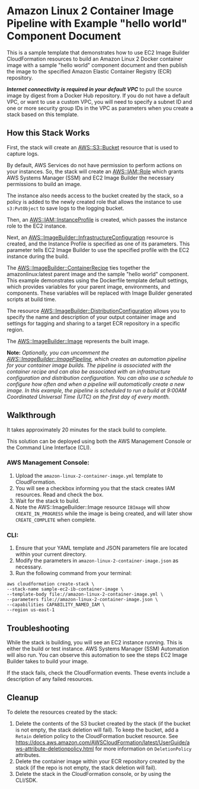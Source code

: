 # Amazon Linux 2 Container Image Pipeline with Example "hello world" Component Document

This is a sample template that demonstrates how to use EC2 Image Builder CloudFormation resources to build an Amazon Linux 2 Docker container image with a sample "hello world" component document and then publish the image to the specified Amazon Elastic Container Registry (ECR) repository.

***Internet connectivity is required in your default VPC*** to pull the source image by digest from a Docker Hub repository. If you do not have a default VPC, or want to use a custom VPC, you will need to specify a subnet ID and one or more security group IDs in the VPC as parameters when you create a stack based on this template.

## How this Stack Works

First, the stack will create an [AWS::S3::Bucket](https://docs.aws.amazon.com/AWSCloudFormation/latest/UserGuide/aws-properties-s3-bucket.html) resource that is used to capture logs.

By default, AWS Services do not have permission to perform actions on your instances. So, the stack will create an [AWS::IAM::Role](https://docs.aws.amazon.com/AWSCloudFormation/latest/UserGuide/aws-resource-iam-role.html) which grants AWS Systems Manager (SSM) and EC2 Image Builder the necessary permissions to build an image.

The instance also needs access to the bucket created by the stack, so a policy is added to the newly created role that allows the instance to use ```s3:PutObject``` to save logs to the logging bucket.

Then, an [AWS::IAM::InstanceProfile](https://docs.aws.amazon.com/AWSCloudFormation/latest/UserGuide/aws-resource-iam-instanceprofile.html) is created, which passes the instance role to the EC2 instance.

Next, an [AWS::ImageBuilder::InfrastructureConfiguration](https://docs.aws.amazon.com/AWSCloudFormation/latest/UserGuide/aws-resource-imagebuilder-infrastructureconfiguration.html) resource is created, and the Instance Profile is specified as one of its parameters. This parameter tells EC2 Image Builder to use the specified profile with the EC2 instance during the build.

The [AWS::ImageBuilder::ContainerRecipe](https://docs.aws.amazon.com/AWSCloudFormation/latest/UserGuide/aws-resource-imagebuilder-containerrecipe.html) ties together the amazonlinux:latest parent image and the sample "hello world" component. This example demonstrates using the Dockerfile template default settings, which provides variables for your parent image, environments, and components. These variables will be replaced with Image Builder generated scripts at build time.

The resource [AWS::ImageBuilder::DistributionConfiguration](https://docs.aws.amazon.com/AWSCloudFormation/latest/UserGuide/aws-resource-imagebuilder-distributionconfiguration.html) allows you to specify the name and description of your output container image and settings for tagging and sharing to a target ECR repository in a specific region.

The [AWS::ImageBuilder::Image](https://docs.aws.amazon.com/AWSCloudFormation/latest/UserGuide/aws-resource-imagebuilder-image.html) represents the built image.

**Note:** *Optionally, you can uncomment the [AWS::ImageBuilder::ImagePipeline](https://docs.aws.amazon.com/AWSCloudFormation/latest/UserGuide/aws-resource-imagebuilder-imagepipeline.html), which creates an automation pipeline for your container image builds. The pipeline is associated with the container recipe and can also be associated with an infrastructure configuration and distribution configuration. You can also use a schedule to configure how often and when a pipeline will automatically create a new image. In this example, the pipeline is scheduled to run a build at 9:00AM Coordinated Universal Time (UTC) on the first day of every month.*

## Walkthrough

It takes approximately 20 minutes for the stack build to complete.

This solution can be deployed using both the AWS Management Console or the Command Line Interface (CLI). 

### AWS Management Console:
1. Upload the ```amazon-linux-2-container-image.yml``` template to CloudFormation.
2. You will see a checkbox informing you that the stack creates IAM resources. Read and check the box.
3. Wait for the stack to build.
4. Note the AWS::ImageBuilder::Image resource ```IBImage``` will show ```CREATE_IN_PROGRESS``` while the image is being created, and will later show ```CREATE_COMPLETE``` when complete.

### CLI:
1. Ensure that your YAML template and JSON parameters file are located within your current directory.
2. Modify the parameters in ```amazon-linux-2-container-image.json``` as necessary.
3. Run the following command from your terminal:
```
aws cloudformation create-stack \
--stack-name sample-ec2-ib-container-image \
--template-body file://amazon-linux-2-container-image.yml \
--parameters file://amazon-linux-2-container-image.json \
--capabilities CAPABILITY_NAMED_IAM \
--region us-east-1
```

## Troubleshooting

While the stack is building, you will see an EC2 instance running. This is either the build or test instance. AWS Systems Manager (SSM) Automation will also run. You can observe this automation to see the steps EC2 Image Builder takes to build your image.

If the stack fails, check the CloudFormation events. These events include a description of any failed resources.

## Cleanup

To delete the resources created by the stack:

1. Delete the contents of the S3 bucket created by the stack (if the bucket is not empty, the stack deletion will fail). To keep the bucket, add a ```Retain``` deletion policy to the CloudFormation bucket resource. See https://docs.aws.amazon.com/AWSCloudFormation/latest/UserGuide/aws-attribute-deletionpolicy.html for more information on ```DeletionPolicy``` attributes.
2. Delete the container image within your ECR repository created by the stack (if the repo is not empty, the stack deletion will fail).
3. Delete the stack in the CloudFormation console, or by using the CLI/SDK.
